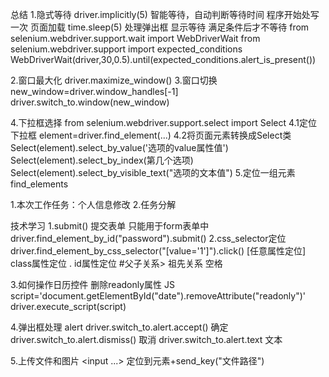 总结
1.隐式等待
driver.implicitly(5)  智能等待，自动判断等待时间 程序开始处写一次 页面加载
time.sleep(5)         处理弹出框
显示等待  满足条件后才不等待
from selenium.webdriver.support.wait import WebDriverWait
from selenium.webdriver.support import expected_conditions
WebDriverWait(driver,30,0.5).until(expected_conditions.alert_is_present())

2.窗口最大化
driver.maximize_window()
3.窗口切换
new_window=driver.window_handles[-1]
driver.switch_to.window(new_window)

4.下拉框选择
from selenium.webdriver.support.select import Select
4.1定位下拉框
element=driver.find_element(...)
4.2将页面元素转换成Select类
Select(element).select_by_value('选项的value属性值')
Select(element).select_by_index(第几个选项)
Select(element).select_by_visible_text("选项的文本值")
5.定位一组元素
find_elements

1.本次工作任务：个人信息修改
2.任务分解

技术学习
1.submit()  提交表单  只能用于form表单中
driver.find_element_by_id("password").submit()
2.css_selector定位
driver.find_element_by_css_selector("[value='1']").click() [任意属性定位]
class属性定位 .  id属性定位     #父子关系>  祖先关系  空格

3.如何操作日历控件  删除readonly属性  JS
script='document.getElementById("date").removeAttribute("readonly")'
driver.execute_script(script)

4.弹出框处理 alert
driver.switch_to.alert.accept()    确定
driver.switch_to.alert.dismiss()   取消
driver.switch_to.alert.text        文本

5.上传文件和图片   <input ...>
定位到元素+send_key("文件路径")



